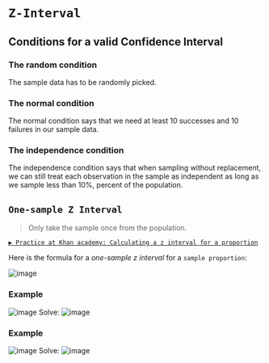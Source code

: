 # `Z-Interval`


## Conditions for a valid Confidence Interval

### The random condition
The sample data has to be randomly picked.

### The normal condition
The normal condition says that we need at least 10 successes and 10 failures in our sample data. 

### The independence condition
The independence condition says that when sampling without replacement, we can still treat each observation in the sample as independent as long as we sample less than 10%, percent of the population. 


## `One-sample Z Interval`
> Only take the sample once from the population.

[`▶︎ Practice at Khan academy: Calculating a z interval for a proportion`](https://www.khanacademy.org/math/statistics-probability/confidence-intervals-one-sample/modal/e/calculating-one-sample-z-interval-proportion)

Here is the formula for a _one-sample z interval_ for a `sample proportion`:

![image](https://user-images.githubusercontent.com/14041622/45082949-16440000-b12d-11e8-9704-478cdc78d5ca.png)


### Example
![image](https://user-images.githubusercontent.com/14041622/45082319-aa14cc80-b12b-11e8-8c33-aecd9ff82fd3.png)
Solve:
![image](https://user-images.githubusercontent.com/14041622/45082524-1b547f80-b12c-11e8-935b-3d64f7715b34.png)


### Example
![image](https://user-images.githubusercontent.com/14041622/45082812-c82efc80-b12c-11e8-886f-9fe26a859ccc.png)
Solve:
![image](https://user-images.githubusercontent.com/14041622/45082868-e5fc6180-b12c-11e8-8abc-afeca522396a.png)
